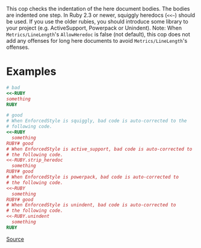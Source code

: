 
This cop checks the indentation of the here document bodies. The bodies
are indented one step.
In Ruby 2.3 or newer, squiggly heredocs (`<<~`) should be used. If you
use the older rubies, you should introduce some library to your project
(e.g. ActiveSupport, Powerpack or Unindent).
Note: When `Metrics/LineLength`'s `AllowHeredoc` is false (not default),
      this cop does not add any offenses for long here documents to
      avoid `Metrics/LineLength`'s offenses.

# Examples

```ruby
# bad
<<-RUBY
something
RUBY

# good
# When EnforcedStyle is squiggly, bad code is auto-corrected to the
# following code.
<<~RUBY
  something
RUBY# good
# When EnforcedStyle is active_support, bad code is auto-corrected to
# the following code.
<<-RUBY.strip_heredoc
  something
RUBY# good
# When EnforcedStyle is powerpack, bad code is auto-corrected to
# the following code.
<<~RUBY
  something
RUBY# good
# When EnforcedStyle is unindent, bad code is auto-corrected to
# the following code.
<<-RUBY.unindent
  something
RUBY
```

[Source](http://www.rubydoc.info/gems/rubocop/RuboCop/Cop/Layout/IndentHeredoc)